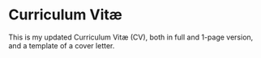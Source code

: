 # Curriculum Vitæ

This is my updated Curriculum Vitæ (CV), both in full and 1-page version, and a template of a cover letter.
